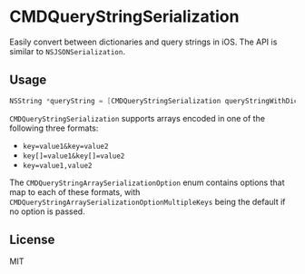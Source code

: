 # CMDQueryStringSerialization

Easily convert between dictionaries and query strings in iOS. The API is similar to `NSJSONSerialization`.

## Usage

```objectivec
NSString *queryString = [CMDQueryStringSerialization queryStringWithDictionary:dictionary];
```

`CMDQueryStringSerialization` supports arrays encoded in one of the following three formats:

* `key=value1&key=value2`
* `key[]=value1&key[]=value2`
* `key=value1,value2`

The `CMDQueryStringArraySerializationOption` enum contains options that map to each of these formats, with `CMDQueryStringArraySerializationOptionMultipleKeys` being the default if no option is passed.

## License

MIT